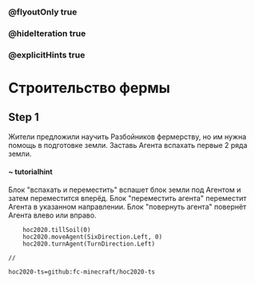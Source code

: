 ### @flyoutOnly true
### @hideIteration true
### @explicitHints true

# Строительство фермы

## Step 1
Жители предложили научить Разбойников фермерству, но им нужна помощь в подготовке земли. Заставь Агента вспахать первые 2 ряда земли.

#### ~ tutorialhint
Блок "вспахать и переместить" вспашет блок земли под Агентом и затем переместится вперёд.
Блок "переместить агента" переместит Агента в указанном направлении.
Блок "повернуть агента" повернёт Агента влево или вправо.


```ghost
    hoc2020.tillSoil(0)
    hoc2020.moveAgent(SixDirection.Left, 0)
    hoc2020.turnAgent(TurnDirection.Left)  
```
```template
//
```
```package
hoc2020-ts=github:fc-minecraft/hoc2020-ts
```